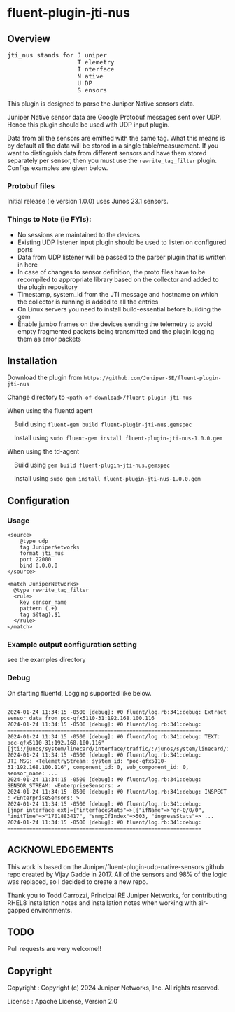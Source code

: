 # fluent-plugin-jti-nus

## Overview


<pre>
jti_nus stands for J uniper   
                   T elemetry
                   I nterface
                   N ative
                   U DP
                   S ensors
</pre>


This plugin is designed to parse the Juniper Native sensors data.

Juniper Native sensor data are Google Protobuf messages sent over UDP. Hence this plugin should be used with UDP input plugin.

Data from all the sensors are emitted with the same tag. What this means is by default all the data will be stored in a single table/measurement. If you want to distinguish data from different sensors and have them stored separately per sensor, then you must use the `rewrite_tag_filter` plugin. Configs examples are given below.


### Protobuf files

  Initial release (ie version 1.0.0) uses Junos 23.1 sensors.


### Things to Note (ie FYIs):

* No sessions are maintained to the devices
* Existing UDP listener input plugin should be used to listen on configured ports
* Data from UDP listener will be passed to the parser plugin that is written in here
* In case of changes to sensor definition, the proto files have to be recompiled to appropriate library based on the collector and added to the plugin repository
* Timestamp, system_id from the JTI message and hostname on which the collector is running is added to all the entries
* On Linux servers you need to install build-essential before building the gem
* Enable jumbo frames on the devices sending the telemetry to avoid empty fragmented packets being transmitted and the plugin logging them as error packets


## Installation

Download the plugin from `https://github.com/Juniper-SE/fluent-plugin-jti-nus`

Change directory to `<path-of-download>/fluent-plugin-jti-nus`


When using the fluentd agent

&nbsp;&nbsp;&nbsp;&nbsp;Build using `fluent-gem build fluent-plugin-jti-nus.gemspec`

&nbsp;&nbsp;&nbsp;&nbsp;Install using `sudo fluent-gem install fluent-plugin-jti-nus-1.0.0.gem`


When using the td-agent

&nbsp;&nbsp;&nbsp;&nbsp;Build using `gem build fluent-plugin-jti-nus.gemspec`

&nbsp;&nbsp;&nbsp;&nbsp;Install using `sudo gem install fluent-plugin-jti-nus-1.0.0.gem`


## Configuration

### Usage


```
<source>
    @type udp
    tag JuniperNetworks
    format jti_nus
    port 22000
    bind 0.0.0.0
</source>

<match JuniperNetworks>
  @type rewrite_tag_filter
  <rule>
    key sensor_name
    pattern (.+)
    tag ${tag}.$1
  </rule>
</match>
```

### Example output configuration setting

see the examples directory

### Debug

On starting fluentd, Logging supported like below.

```

2024-01-24 11:34:15 -0500 [debug]: #0 fluent/log.rb:341:debug: Extract sensor data from poc-qfx5110-31:192.168.100.116
2024-01-24 11:34:15 -0500 [debug]: #0 fluent/log.rb:341:debug: ==============================================================
2024-01-24 11:34:15 -0500 [debug]: #0 fluent/log.rb:341:debug: TEXT: poc-qfx5110-31:192.168.100.116"[jti:/junos/system/linecard/interface/traffic/:/junos/system/linecard/interface/traffic/..."
2024-01-24 11:34:15 -0500 [debug]: #0 fluent/log.rb:341:debug: JTI_MSG: <TelemetryStream: system_id: "poc-qfx5110-31:192.168.100.116", component_id: 0, sub_component_id: 0, sensor_name: ...
2024-01-24 11:34:15 -0500 [debug]: #0 fluent/log.rb:341:debug: SENSOR_STREAM: <EnterpriseSensors: >
2024-01-24 11:34:15 -0500 [debug]: #0 fluent/log.rb:341:debug: INSPECT : <EnterpriseSensors: >
2024-01-24 11:34:15 -0500 [debug]: #0 fluent/log.rb:341:debug: [jnpr_interface_ext]={"interfaceStats"=>[{"ifName"=>"gr-0/0/0", "initTime"=>"1701883417", "snmpIfIndex"=>503, "ingressStats"=> ...
2024-01-24 11:34:15 -0500 [debug]: #0 fluent/log.rb:341:debug: ==============================================================

```

## ACKNOWLEDGEMENTS

This work is based on the Juniper/fluent-plugin-udp-native-sensors github repo
created by Vijay Gadde in 2017. All of the sensors and 98% of the logic was replaced, so I decided to create a new repo.

Thank you to Todd Carrozzi, Principal RE Juniper Networks, for contributing RHEL8 installation notes and installation notes when working with air-gapped environments. 

## TODO

Pull requests are very welcome!!

## Copyright

Copyright :  Copyright (c) 2024 Juniper Networks, Inc. All rights reserved.

License   :  Apache License, Version 2.0
